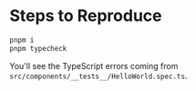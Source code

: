 # Steps to Reproduce

```sh
pnpm i
pnpm typecheck
```

You'll see the TypeScript errors coming from `src/components/__tests__/HelloWorld.spec.ts`.
